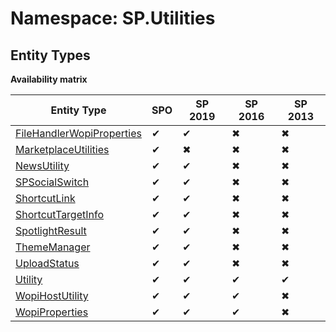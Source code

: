 # Namespace: SP.Utilities

## Entity Types

**Availability matrix**

Entity Type | SPO | SP 2019 | SP 2016 | SP 2013
----------|-----|---------|---------|--------
[FileHandlerWopiProperties](./EntityTypes/FileHandlerWopiProperties.md) | ✔ | ✔ | ✖ | ✖
[MarketplaceUtilities](./EntityTypes/MarketplaceUtilities.md) | ✔ | ✖ | ✖ | ✖
[NewsUtility](./EntityTypes/NewsUtility.md) | ✔ | ✔ | ✖ | ✖
[SPSocialSwitch](./EntityTypes/SPSocialSwitch.md) | ✔ | ✔ | ✖ | ✖
[ShortcutLink](./EntityTypes/ShortcutLink.md) | ✔ | ✔ | ✖ | ✖
[ShortcutTargetInfo](./EntityTypes/ShortcutTargetInfo.md) | ✔ | ✔ | ✖ | ✖
[SpotlightResult](./EntityTypes/SpotlightResult.md) | ✔ | ✔ | ✖ | ✖
[ThemeManager](./EntityTypes/ThemeManager.md) | ✔ | ✔ | ✖ | ✖
[UploadStatus](./EntityTypes/UploadStatus.md) | ✔ | ✔ | ✖ | ✖
[Utility](./EntityTypes/Utility.md) | ✔ | ✔ | ✔ | ✔
[WopiHostUtility](./EntityTypes/WopiHostUtility.md) | ✔ | ✔ | ✔ | ✖
[WopiProperties](./EntityTypes/WopiProperties.md) | ✔ | ✔ | ✔ | ✖
